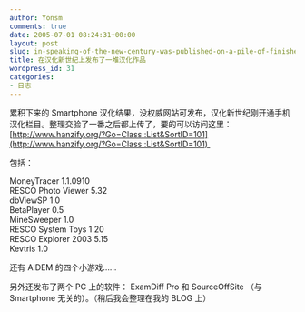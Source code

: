 ```yaml
---
author: Yonsm
comments: true
date: 2005-07-01 08:24:31+00:00
layout: post
slug: in-speaking-of-the-new-century-was-published-on-a-pile-of-finished-works
title: 在汉化新世纪上发布了一堆汉化作品
wordpress_id: 31
categories:
- 日志
---
```


累积下来的 Smartphone 汉化结果，没权威网站可发布，汉化新世纪刚开通手机汉化栏目。整理交验了一番之后都上传了，要的可以访问这里：[http://www.hanzify.org/?Go=Class::List&SortID=101](http://www.hanzify.org/?Go=Class::List&SortID=101) 

包括：<!-- more -->

MoneyTracer 1.1.0910  
RESCO Photo Viewer 5.32  
dbViewSP 1.0  
BetaPlayer 0.5  
MineSweeper 1.0  
RESCO System Toys 1.20  
RESCO Explorer 2003 5.15   
Kevtris 1.0 

还有 AIDEM 的四个小游戏……

另外还发布了两个 PC 上的软件： ExamDiff Pro 和 SourceOffSite （与 Smartphone 无关的）。（稍后我会整理在我的 BLOG 上）
